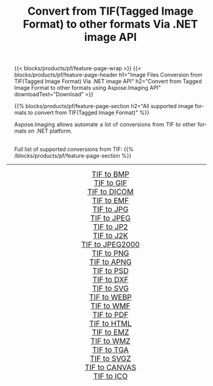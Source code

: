 ﻿---
title: Convert from TIF(Tagged Image Format) to other formats Via .NET image API 
weight: 3920
url: /net/conversion/from/tif/ 
lang: en
langdirlevel: 2
locales: zh-hans,ja,it,ru,de,es,fr,nl,id,lt,pl,pt,vi,tr,ko,zh-hant,ar,hi,th,sv,cs,uk,he
description: Using Aspose.Imaging for .NET you can easily convert from TIF(Tagged Image Format) to other formats
---

{{< blocks/products/pf/feature-page-wrap >}}
{{< blocks/products/pf/feature-page-header h1="Image Files Conversion from TIF(Tagged Image Format) Via .NET image API" h2="Convert from Tagged Image Format to other formats using Aspose.Imaging API" downloadText="Download" >}}


{{% blocks/products/pf/feature-page-section  h2="All supported image formats to convert from TIF(Tagged Image Format)" %}}
<p align=justify>Aspose.Imaging allows automate a lot of conversions from TIF to other formats on .NET platform. </p>
<br/>
Full list of supported conversions from TIF:
{{% /blocks/products/pf/feature-page-section %}}
<div class="container-fluid productfamilypage bg-gray">
    <div class="convertypes bg-gray agp-content section">
        <div class="container">
		<hr style="margin-left:-20px;"/>
		<div class="row other-converters" style="gap: 10px;font-size: 19px;text-align:center;">
		    <div class='col-md-2 other-converter remove-lp remove-rp'><a href="/imaging/net/conversion/tif-to-bmp/" style="padding:15px;">TIF to BMP</a></div><div class='col-md-2 other-converter remove-lp remove-rp'><a href="/imaging/net/conversion/tif-to-gif/" style="padding:15px;">TIF to GIF</a></div><div class='col-md-2 other-converter remove-lp remove-rp'><a href="/imaging/net/conversion/tif-to-dicom/" style="padding:15px;">TIF to DICOM</a></div><div class='col-md-2 other-converter remove-lp remove-rp'><a href="/imaging/net/conversion/tif-to-emf/" style="padding:15px;">TIF to EMF</a></div><div class='col-md-2 other-converter remove-lp remove-rp'><a href="/imaging/net/conversion/tif-to-jpg/" style="padding:15px;">TIF to JPG</a></div><div class='col-md-2 other-converter remove-lp remove-rp'><a href="/imaging/net/conversion/tif-to-jpeg/" style="padding:15px;">TIF to JPEG</a></div><div class='col-md-2 other-converter remove-lp remove-rp'><a href="/imaging/net/conversion/tif-to-jp2/" style="padding:15px;">TIF to JP2</a></div><div class='col-md-2 other-converter remove-lp remove-rp'><a href="/imaging/net/conversion/tif-to-j2k/" style="padding:15px;">TIF to J2K</a></div><div class='col-md-2 other-converter remove-lp remove-rp'><a href="/imaging/net/conversion/tif-to-jpeg2000/" style="padding:15px;">TIF to JPEG2000</a></div><div class='col-md-2 other-converter remove-lp remove-rp'><a href="/imaging/net/conversion/tif-to-png/" style="padding:15px;">TIF to PNG</a></div><div class='col-md-2 other-converter remove-lp remove-rp'><a href="/imaging/net/conversion/tif-to-apng/" style="padding:15px;">TIF to APNG</a></div><div class='col-md-2 other-converter remove-lp remove-rp'><a href="/imaging/net/conversion/tif-to-psd/" style="padding:15px;">TIF to PSD</a></div><div class='col-md-2 other-converter remove-lp remove-rp'><a href="/imaging/net/conversion/tif-to-dxf/" style="padding:15px;">TIF to DXF</a></div><div class='col-md-2 other-converter remove-lp remove-rp'><a href="/imaging/net/conversion/tif-to-svg/" style="padding:15px;">TIF to SVG</a></div><div class='col-md-2 other-converter remove-lp remove-rp'><a href="/imaging/net/conversion/tif-to-webp/" style="padding:15px;">TIF to WEBP</a></div><div class='col-md-2 other-converter remove-lp remove-rp'><a href="/imaging/net/conversion/tif-to-wmf/" style="padding:15px;">TIF to WMF</a></div><div class='col-md-2 other-converter remove-lp remove-rp'><a href="/imaging/net/conversion/tif-to-pdf/" style="padding:15px;">TIF to PDF</a></div><div class='col-md-2 other-converter remove-lp remove-rp'><a href="/imaging/net/conversion/tif-to-html/" style="padding:15px;">TIF to HTML</a></div><div class='col-md-2 other-converter remove-lp remove-rp'><a href="/imaging/net/conversion/tif-to-emz/" style="padding:15px;">TIF to EMZ</a></div><div class='col-md-2 other-converter remove-lp remove-rp'><a href="/imaging/net/conversion/tif-to-wmz/" style="padding:15px;">TIF to WMZ</a></div><div class='col-md-2 other-converter remove-lp remove-rp'><a href="/imaging/net/conversion/tif-to-tga/" style="padding:15px;">TIF to TGA</a></div><div class='col-md-2 other-converter remove-lp remove-rp'><a href="/imaging/net/conversion/tif-to-svgz/" style="padding:15px;">TIF to SVGZ</a></div><div class='col-md-2 other-converter remove-lp remove-rp'><a href="/imaging/net/conversion/tif-to-canvas/" style="padding:15px;">TIF to CANVAS</a></div><div class='col-md-2 other-converter remove-lp remove-rp'><a href="/imaging/net/conversion/tif-to-ico/" style="padding:15px;">TIF to ICO</a></div>
                </div>
        </div>
    </div>
</div>
<br/>

